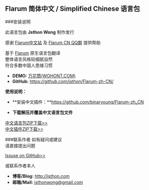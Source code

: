 ## Flarum 简体中文 / Simplified Chinese 语言包

###安装说明

此语言包由 **Jsthon Wong** 制作发行  

感谢 [Flarum中文站](http://flarum.org.cn) 及 [Flarum CN QQ群](http://shang.qq.com/wpa/qunwpa?idkey=ce16b9ac4b222fce3102c41fcc39048cba045d1d242bc33ed5e845c1166c138a) 提供帮助

  
基于 [Flarum](http://flarum.org) 原生语言包翻译  
整体语言风格较细腻自然  
符合多数中国人思维习惯
  
* **DEMO:** [万花筒(WOHONT.COM)](https://wohont.com/)
* **GitHub:** <https://github.com/jsthon/Flarum-zh-CN/>
  
  
**使用说明：**
* **安装中文插件：**https://github.com/binaryoung/Flarum-zh_CN
  
* **下载解压并覆盖中文语言包文件**
  
[中文语言包ZIP下载>>](https://github.com/jsthon/Flarum-zh-CN/archive/master.zip)  
[中文插件ZIP下载>>](https://github.com/binaryoung/Flarum-zh_CN/archive/master.zip)  
  
###联系作者
如有疑问或建议  
请直接提出问题  
  
[Issuse on GitHub>>](https://github.com/jsthon/Flarum-zh-CN/issues)  
  
或联系作者本人  
* **博客/Blog:** <http://jsthon.com>
* **邮箱/Mail:** jsthonwong@gmail.com  
